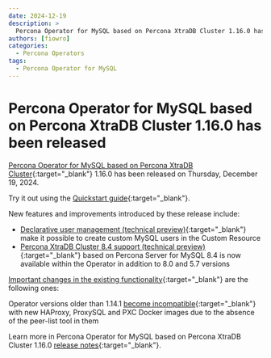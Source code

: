 ```yaml
---
date: 2024-12-19
description: >
  Percona Operator for MySQL based on Percona XtraDB Cluster 1.16.0 has been released on Thursday, December 19, 2024.
authors: [fiowro]
categories:
  - Percona Operators
tags:
  - Percona Operator for MySQL
---
```


# Percona Operator for MySQL based on Percona XtraDB Cluster 1.16.0 has been released

<!-- more -->

[Percona Operator for MySQL based on Percona XtraDB Cluster](https://docs.percona.com/percona-operator-for-mysql/pxc/index.html){:target="_blank"} 1.16.0 has been released on Thursday, December 19, 2024.

Try it out using the [Quickstart guide](https://docs.percona.com/percona-operator-for-mysql/pxc/quickstart.html){:target="_blank"}.

New features and improvements introduced by these release include:

* [Declarative user management (technical preview)](https://docs.percona.com/percona-operator-for-mysql/pxc/users.html#unprivileged-users){:target="_blank"} make it possible to create custom MySQL users in the Custom Resource
* [Percona XtraDB Cluster 8.4 support (technical preview)](https://docs.percona.com/percona-operator-for-mysql/pxc/ReleaseNotes/Kubernetes-Operator-for-PXC-RN1.16.0.html#percona-xtradb-cluster-84-support-technical-preview){:target="_blank"} based on Percona Server for MySQL 8.4 is now available within the Operator in addition to 8.0 and 5.7 versions 

[Important changes in the existing functionality](https://docs.percona.com/percona-operator-for-mysql/pxc/ReleaseNotes/Kubernetes-Operator-for-PXC-RN1.16.0.html#deprecation-rename-and-removal){:target="_blank"} are the following ones:

Operator versions older than 1.14.1 [become incompatible](https://docs.percona.com/percona-operator-for-mysql/pxc/ReleaseNotes/Kubernetes-Operator-for-PXC-RN1.16.0.html#deprecation-rename-and-removal){:target="_blank"} with new HAProxy, ProxySQL and PXC Docker images due to the absence of the peer-list tool in them

Learn more in Percona Operator for MySQL based on Percona XtraDB Cluster 1.16.0 [release notes](https://docs.percona.com/percona-operator-for-mysql/pxc/ReleaseNotes/Kubernetes-Operator-for-PXC-RN1.16.0.html){:target="_blank"}.

